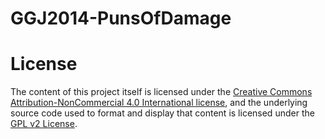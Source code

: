 GGJ2014-PunsOfDamage
====================


# License

The content of this project itself is licensed under the
[Creative Commons Attribution-NonCommercial 4.0 International license](http://creativecommons.org/licenses/by-nc/4.0/),
and the underlying source code used to format and display that content
is licensed under the [GPL v2 License](http://www.gnu.org/licenses/gpl-2.0.txt).
